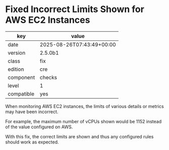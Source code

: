 [//]: # (werk v2)
# Fixed Incorrect Limits Shown for AWS EC2 Instances

key        | value
---------- | ---
date       | 2025-08-26T07:43:49+00:00
version    | 2.5.0b1
class      | fix
edition    | cre
component  | checks
level      | 1
compatible | yes

When monitoring AWS EC2 instances, the limits of various details or metrics may have been incorrect.

For example, the maximum number of vCPUs shown would be 1152 instead of the value configured on AWS.

With this fix, the correct limits are shown and thus any configured rules should work as expected.
